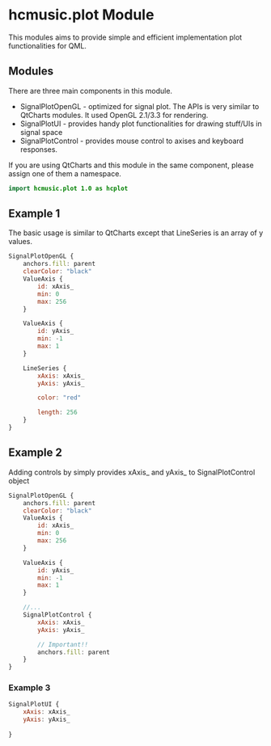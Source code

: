 hcmusic.plot Module
======
This modules aims to provide simple and efficient implementation plot functionalities for QML.

## Modules
There are three main components in this module.

- SignalPlotOpenGL - optimized for signal plot. The APIs is very similar to QtCharts modules. It used OpenGL 2.1/3.3 for rendering.
- SignalPlotUI - provides handy plot functionalities for drawing stuff/UIs in signal space
- SignalPlotControl - provides mouse control to axises and keyboard responses.

If you are using QtCharts and this module in the same component, please assign one of them a namespace.

```qml
import hcmusic.plot 1.0 as hcplot
```

## Example 1
The basic usage is similar to QtCharts except that LineSeries is an array of y values.
```qml
SignalPlotOpenGL {
    anchors.fill: parent
    clearColor: "black"
    ValueAxis {
        id: xAxis_
        min: 0
        max: 256
    }

    ValueAxis {
        id: yAxis_
        min: -1
        max: 1
    }

    LineSeries {
        xAxis: xAxis_
        yAxis: yAxis_

        color: "red"

        length: 256
    }
}
```

## Example 2
Adding controls by simply provides xAxis_ and yAxis_ to SignalPlotControl object
```qml
SignalPlotOpenGL {
    anchors.fill: parent
    clearColor: "black"
    ValueAxis {
        id: xAxis_
        min: 0
        max: 256
    }

    ValueAxis {
        id: yAxis_
        min: -1
        max: 1
    }

    //...
    SignalPlotControl {
        xAxis: xAxis_
        yAxis: yAxis_

        // Important!!
        anchors.fill: parent
    }
}
```

### Example 3
```qml
SignalPlotUI {
    xAxis: xAxis_
    yAxis: yAxis_
    
}
```